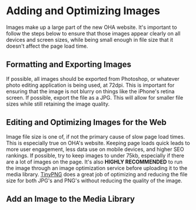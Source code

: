 # Adding and Optimizing Images

Images make up a large part of the new OHA website. It's important to follow the steps below to ensure that those images appear clearly on all devices and screen sizes, while being small enough in file size that it doesn't affect the page load time.

## Formatting and Exporting Images

If possible, all images should be exported from Photoshop, or whatever photo editing application is being used, at 72dpi. This is important for ensuring that the image is not blurry on things like the iPhone's retina screen. If possible, export the file as a JPG. This will allow for smaller file sizes while still retaining the image quality.

## Editing and Optimizing Images for the Web

Image file size is one of, if not the primary cause of slow page load times. This is especially true on OHA's website. Keeping page loads quick leads to more user engagement, less data use on mobile devices, and higher SEO rankings. If possible, try to keep images to under 75kb, especially if there are a lot of images on the page. It's also **HIGHLY RECOMMENDED** to run the image through an image optimization service before uploading it to the media library. [TinyPNG](https://tinypng.com/) does a great job of optimizing and reducing the file size for both JPG's and PNG's without reducing the quality of the image.

## Add an Image to the Media Library <Badge text="Under Construction" type="warn"/>

